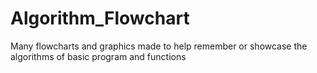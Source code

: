 # Algorithm_Flowchart
Many flowcharts and graphics made to help remember or showcase the algorithms of basic program and functions
